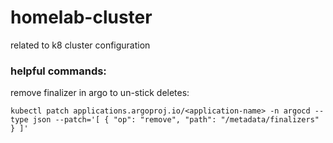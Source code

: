 # homelab-cluster
related to k8 cluster configuration


### helpful commands:

remove finalizer in argo to un-stick deletes:
```shell
kubectl patch applications.argoproj.io/<application-name> -n argocd --type json --patch='[ { "op": "remove", "path": "/metadata/finalizers" } ]'
```